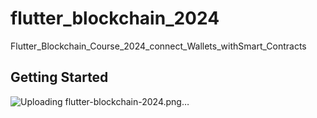 # flutter_blockchain_2024

Flutter_Blockchain_Course_2024_connect_Wallets_withSmart_Contracts

## Getting Started


![Uploading flutter-blockchain-2024.png…]()
